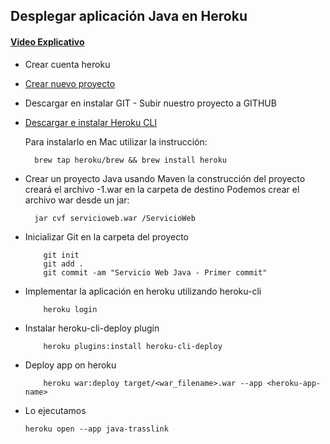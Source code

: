 ## Desplegar aplicación Java en Heroku

#### [Video Explicativo](https://www.youtube.com/watch?v=7p8jyidcNMs)

* Crear cuenta heroku
* [Crear nuevo proyecto](https://dashboard.heroku.com/new-app)
* Descargar en instalar GIT - Subir nuestro proyecto a GITHUB
* [Descargar e instalar Heroku CLI](https://devcenter.heroku.com/articles/heroku-cli)

  Para instalarlo en Mac utilizar la instrucción:
  
        brew tap heroku/brew && brew install heroku
      
* Crear un proyecto Java usando Maven
  la construcción del proyecto creará el archivo -1.war en la carpeta de destino
  Podemos crear el archivo war desde un jar:
  
        jar cvf servicioweb.war /ServicioWeb
  
* Inicializar Git en la carpeta del proyecto

          git init
          git add .
          git commit -am "Servicio Web Java - Primer commit"
    
* Implementar la aplicación en heroku utilizando heroku-cli
    
          heroku login
    
* Instalar heroku-cli-deploy plugin
    
          heroku plugins:install heroku-cli-deploy
    
* Deploy app on heroku
   
          heroku war:deploy target/<war_filename>.war --app <heroku-app-name>
  
* Lo ejecutamos

      heroku open --app java-trasslink
